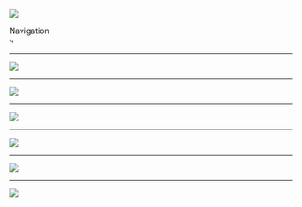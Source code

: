 ![](kinoko/image/01.svg)

<div class="nav-info">Navigation<br/>&#x2937;</div>

--------

![](kinoko/image/02.svg)

--------

![](kinoko/image/03.svg)

--------

![](kinoko/image/04.svg)

----

![](kinoko/image/04-1.svg)

----

![](kinoko/image/04-2.svg)

--------

![](kinoko/image/05.svg)
